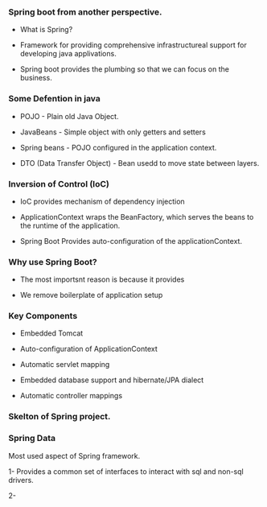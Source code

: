 ### Spring boot from another perspective. 

- What is Spring? 


- Framework for providing comprehensive infrastructureal support for developing java applivations. 


- Spring boot provides the plumbing so that we can focus on the business. 



### Some Defention in java


- POJO - Plain old Java Object. 

- JavaBeans - Simple object with only getters and setters

- Spring beans - POJO configured in the application context. 


- DTO (Data Transfer Object) - Bean usedd to move state between layers.


### Inversion of Control (IoC)

- IoC provides mechanism of dependency injection 

- ApplicationContext wraps the BeanFactory, which serves the beans to the runtime of the application. 


- Spring Boot Provides auto-configuration of the applicationContext. 


###  Why use Spring Boot? 

- The most importsnt reason is because it provides 

- We remove boilerplate of application setup


### Key Components 


- Embedded Tomcat 

- Auto-configuration of ApplicationContext

- Automatic servlet mapping 

- Embedded database support and hibernate/JPA dialect 


- Automatic controller mappings 



### Skelton of Spring project. 


### Spring Data 


Most used aspect of Spring framework. 

1- Provides a common set of interfaces to interact with sql and non-sql drivers. 


2- 


